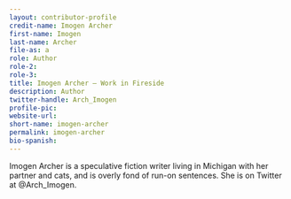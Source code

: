 ```yaml
---
layout: contributor-profile
credit-name: Imogen Archer
first-name: Imogen
last-name: Archer
file-as: a
role: Author
role-2:
role-3:
title: Imogen Archer — Work in Fireside
description: Author
twitter-handle: Arch_Imogen
profile-pic:
website-url:
short-name: imogen-archer
permalink: imogen-archer
bio-spanish:
---
```

Imogen Archer is a speculative fiction writer living in Michigan with her partner and cats, and is overly fond of run-on sentences. She is on Twitter at @Arch_Imogen.
